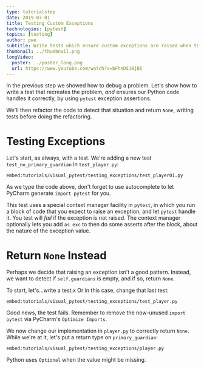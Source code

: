 ```yaml
---
type: tutorialstep
date: 2019-07-01
title: Testing Custom Exceptions
technologies: [pytest]
topics: [testing]
author: pwe
subtitle: Write tests which ensure custom exceptions are raised when they should be raised.
thumbnail: ../thumbnail.png
longVideo:
  poster: ../poster_long.png
  url: https://www.youtube.com/watch?v=bFheD5JBjBI
---
```


In the previous step we showed how to debug a problem.
Let's show how to write a test that recreates the problem, *and* ensures our Python code handles it correctly, by using `pytest` exception assertions.

We'll then refactor the code to detect that situation and return `None`, writing tests before doing the refactoring.
 
# Testing Exceptions

Let's start, as always, with a test.
We're adding a new test `test_no_primary_guardian` in `test_player.py`:

`embed:tutorials/visual_pytest/testing_exceptions/test_player01.py`

As we type the code above, don't forget to use autocomplete to let PyCharm generate `import pytest` for you.

This test uses a special context manager facility in `pytest`, in which you run a block of code that you expect to raise an exception, and let `pytest` handle it.
You test will *fail* if the exception is not raised.
The context manager optionally lets you add `as exc` to then do some asserts after the block, about the nature of the exception value.

# Return `None` Instead

Perhaps we decide that raising an exception isn't a good pattern.
Instead, we want to detect if `self.guardians` is empty, and if so, return `None`.

To start, let's...write a test.x
Or in this case, change that last test:

`embed:tutorials/visual_pytest/testing_exceptions/test_player.py`

Good news, the test fails. 
Remember to remove the now-unused `import pytest` via PyCharm's `Optimize Imports`.

We now change our implementation in `player.py` to correctly return `None`. 
While we're at it, let's put a return type on `primary_guardian`:

`embed:tutorials/visual_pytest/testing_exceptions/player.py`

Python uses `Optional` when the value might be missing.